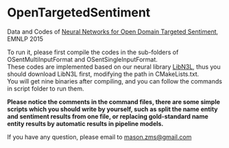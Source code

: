 OpenTargetedSentiment
======
Data and Codes of [Neural Networks for Open Domain Targeted Sentiment](http://www.aclweb.org/anthology/D/D15/D15-1073.pdf), EMNLP 2015  

To run it, please first compile the codes in the sub-folders of OSentMultiInputFormat and OSentSingleInputFormat.  
These codes are implemented based on our neural library [LibN3L](https://github.com/SUTDNLP/LibN3L), 
thus you should download LibN3L first, modifying the path in CMakeLists.txt.  
You will get nine binaries after compiling, and you can follow the commands in script folder to run them. 

**Please notice the comments in the command files, there are some simple scripts which you should write by yourself, 
such as split the name entity and  sentiment results from one file, or replacing gold-standard name entity results by automatic results in pipeline models.**

If you have any question, please email to mason.zms@gmail.com 
